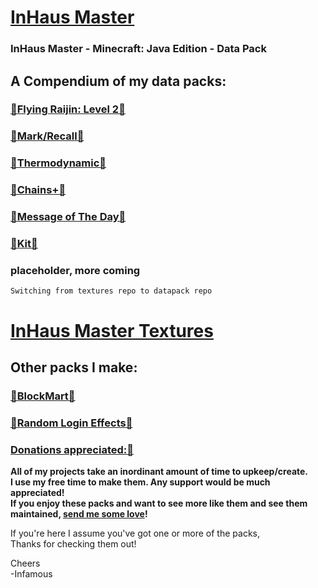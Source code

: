 # [InHaus Master](https://github.com/InfamousMusicify/InHaus-Master/archive/refs/heads/master.zip)  
### InHaus Master - Minecraft: Java Edition - Data Pack

## A Compendium of my data packs:
### [🔗Flying Raijin: Level 2🔗](https://github.com/InfamousMusicify/Flying-Raijin/)   
### [🔗Mark/Recall🔗](https://github.com/InfamousMusicify/Mark-Recall/)  
### [🔗Thermodynamic🔗](https://github.com/InfamousMusicify/Thermodynamic/)  
### [🔗Chains+🔗](https://github.com/InfamousMusicify/Chains-Plus/)  
### [🔗Message of The Day🔗](https://github.com/InfamousMusicify/MOTD/)  
### [🔗Kit🔗](https://github.com/InfamousMusicify/Kit/) 
### placeholder, more coming

`Switching from textures repo to datapack repo`


# [InHaus Master Textures](https://github.com/InfamousMusicify/InHaus-Textures/)

## Other packs I make:
### [🔗BlockMart🔗](https://github.com/InfamousMusicify/BlockMart/) 
### [🔗Random Login Effects🔗](https://github.com/InfamousMusicify/RLFX/) 

### [Donations appreciated:🔗](https://www.patreon.com/InfamousMusicify) 
__All of my projects take an inordinant amount of time to upkeep/create.  
I use my free time to make them.  Any support would be much appreciated!  
If you enjoy these packs and want to see more like them and see them maintained, [send me some love](https://www.patreon.com/InfamousMusicify)!__  

If you're here I assume you've got one or more of the packs,  
Thanks for checking them out!  

Cheers  
-Infamous  
